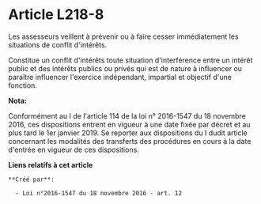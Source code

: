 # Article L218-8

Les assesseurs veillent à prévenir ou à faire cesser immédiatement les situations de conflit d'intérêts.

Constitue un conflit d'intérêts toute situation d'interférence entre un intérêt public et des intérêts publics ou privés qui
est de nature à influencer ou paraître influencer l'exercice indépendant, impartial et objectif d'une fonction.

**Nota:**

Conformément au I de l'article 114 de la loi n° 2016-1547 du 18 novembre 2016, ces dispositions entrent en vigueur à une date
fixée par décret et au plus tard le 1er janvier 2019. Se reporter aux dispositions du I dudit article concernant les
modalités des transferts des procédures en cours à la date d'entrée en vigueur de ces dispositions.

**Liens relatifs à cet article**

	**Créé par**:

	  - Loi n°2016-1547 du 18 novembre 2016 - art. 12
